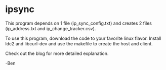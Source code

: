 ipsync
======

This program depends on 1 file (ip_sync_config.txt) and 
creates 2 files (ip_address.txt and ip_change_tracker.csv).

To use this program, download the code to your favorite 
linux flavor.  Install ldc2 and libcurl-dev and use
the makefile to create the host and client.

Check out the blog for more detailed explanation.

-Ben
